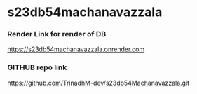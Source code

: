# s23db54machanavazzala
 ### Render Link for render of DB
 https://s23db54machanavazzala.onrender.com
 ### GITHUB repo link
 https://github.com/TrinadhM-dev/s23db54Machanavazzala.git